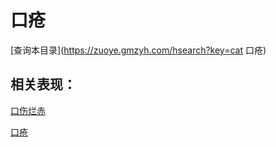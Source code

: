 # 口疮
[查询本目录](https://zuoye.gmzyh.com/hsearch?key=cat 口疮)

## 相关表现：

[口伤烂赤](https://zuoye.gmzyh.com/search?key=口伤烂赤)
[口疮](https://zuoye.gmzyh.com/search?key=口疮)